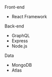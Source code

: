Front-end

-   React Framework

Back-end

-   GraphQL
-   Express
-   Node.js

Data

-   MongoDB
-   Atlas
